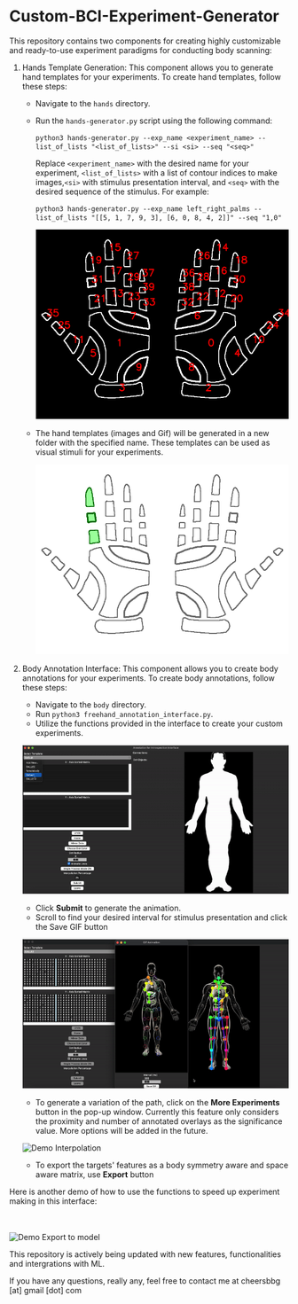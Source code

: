 # Custom-BCI-Experiment-Generator

This repository contains two components for creating highly customizable and ready-to-use experiment paradigms for conducting body scanning:

1. Hands Template Generation: This component allows you to generate hand templates for your experiments. To create hand templates, follow these steps:
    - Navigate to the `hands` directory.
    - Run the `hands-generator.py` script using the following command:
      ```
      python3 hands-generator.py --exp_name <experiment_name> --list_of_lists "<list_of_lists>" --si <si> --seq "<seq>"
      ```
      Replace `<experiment_name>` with the desired name for your experiment, `<list_of_lists>` with a list of contour indices to make images,`<si>` with stimulus presentation interval, and `<seq>` with the desired sequence of the stimulus. For example:
      ```
      python3 hands-generator.py --exp_name left_right_palms --list_of_lists "[[5, 1, 7, 9, 3], [6, 0, 8, 4, 2]]" --seq "1,0"
      ```

      ![Hands Indices](https://github.com/Cheersbbg/Custom-BCI-Experiment-Generator/blob/main/hand-contours-labels.png)

    - The hand templates (images and Gif) will be generated in a new folder with the specified name. These templates can be used as visual stimuli for your experiments.

      ![Demo Gif](https://github.com/Cheersbbg/Custom-BCI-Experiment-Generator/blob/main/hands/SingleFinger/SingleFinger%5B1%2C%206%2C%209%2C%207%2C%204%2C%205%2C%207%2C%202%2C%209%2C%200%5D.gif)


2. Body Annotation Interface: This component allows you to create body annotations for your experiments. To create body annotations, follow these steps:
    - Navigate to the `body` directory.
    - Run `python3 freehand_annotation_interface.py`.
    - Utilize the functions provided in the interface to create your custom experiments.

    ![Demo Interface](https://github.com/Cheersbbg/Custom-BCI-Experiment-Generator/blob/main/demo-interface.gif)

    - Click **Submit** to generate the animation.
    - Scroll to find your desired interval for stimulus presentation and click the Save GIF button 

    ![Demo Animation](https://github.com/Cheersbbg/Custom-BCI-Experiment-Generator/blob/main/demo-animation.gif)

    - To generate a variation of the path, click on the **More Experiments** button in the pop-up window. Currently this feature only considers the proximity and number of annotated overlays as the significance value. More options will be added in the future.

    ![Demo Interpolation](https://github.com/Cheersbbg/Custom-BCI-Experiment-Generator/blob/main/demo-interpolation.gif)

    - To export the targets' features as a body symmetry aware and space aware matrix, use **Export** button 

Here is another demo of how to use the functions to speed up experiment making in this interface:

<br><br>![Demo Export to model](https://github.com/Cheersbbg/Custom-BCI-Experiment-Generator/blob/main/demo-export_matrix.gif)


This repository is actively being updated with new features, functionalities and intergrations with ML.

If you have any questions, really any, feel free to contact me at cheersbbg [at] gmail [dot] com